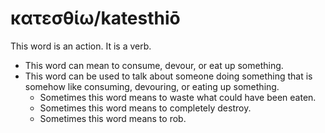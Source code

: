 # κατεσθίω/katesthiō
This word is an action. It is a verb.

* This word can mean to consume, devour, or eat up something.
* This word can be used to talk about someone doing something that is somehow like consuming, devouring, or eating up something.
    * Sometimes this word means to waste what could have been eaten.
    * Sometimes this word means to completely destroy.
    * Sometimes this word means to rob.
